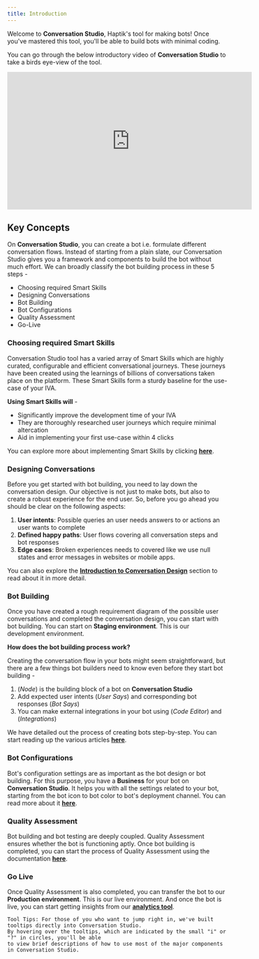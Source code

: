 ```yaml
---
title: Introduction
---
```


Welcome to **Conversation Studio**, Haptik's tool for making bots! Once you've mastered this tool, you'll be able to build bots with minimal coding. 

You can go through the below introductory video of **Conversation Studio** to take a birds eye-view of the tool.

<iframe width="560" height="315" src="https://www.youtube.com/embed/mcqmKlLJwcI" title="YouTube video player" frameborder="0" allow="accelerometer; autoplay; clipboard-write; encrypted-media; gyroscope; picture-in-picture" allowfullscreen></iframe>

## Key Concepts

On **Conversation Studio**, you can create a bot i.e. formulate different conversation flows. Instead of starting from a plain slate, our Conversation Studio gives you a framework and components to build the bot without much effort. We can broadly classify the bot building process in these 5 steps -

- Choosing required Smart Skills
- Designing Conversations
- Bot Building
- Bot Configurations
- Quality Assessment
- Go-Live

### Choosing required Smart Skills

Conversation Studio tool has a varied array of Smart Skills which are highly curated, configurable and efficient conversational journeys. These journeys have been created using the learnings of billions of conversations taken place on the platform. These Smart Skills form a sturdy baseline for the use-case of your IVA.

**Using Smart Skills will** -

- Significantly improve the development time of your IVA
- They are thoroughly researched user journeys which require minimal altercation
- Aid in implementing your first use-case within 4 clicks

You can explore more about implementing Smart Skills by clicking [**here**](https://docs.haptik.ai/bot-builder/basic/smartskills).

### Designing Conversations

Before you get started with bot building, you need to lay down the conversation design. Our objective is not just to make bots, but also to create a robust experience for the end user. So, before you go ahead you should be clear on the following aspects:

1. **User intents**: Possible queries an user needs answers to or actions an user wants to complete
2. **Defined happy paths**: User flows covering all conversation steps and bot responses 
3. **Edge cases**: Broken experiences needs to covered like we use null states and error messages in websites or mobile apps.

You can also explore the [**Introduction to Conversation Design**](https://docs.haptik.ai/bot-builder/basic/conversation-design-introduction) section to read about it in more detail.

### Bot Building

Once you have created a rough requirement diagram of the possible user conversations and completed the conversation design, you can start with bot building. You can start on **Staging environment**. This is our development environment. 

**How does the bot building process work?**

Creating the conversation flow in your bots might seem straightforward, but there are a few things bot builders need to know even before they start bot building - 

1. (*Node*) is the building block of a bot on **Conversation Studio**
2. Add expected user intents (*User Says*) and corresponding bot responses (*Bot Says*)
3. You can make external integrations in your bot using (*Code Editor*) and (*Integrations*)

We have detailed out the process of creating bots step-by-step. You can start reading up the various articles [**here**](https://docs.haptik.ai/bot-builder/basic/making-first-bot).

### Bot Configurations 

Bot's configuration settings are as important as the bot design or bot building. For this purpose, you have a **Business** for your bot on **Conversation Studio**. It helps you with all the settings related to your bot, starting from the bot icon to bot color to bot's deployment channel. You can read more about it [**here**](https://docs.haptik.ai/bot-builder/basic/business).

### Quality Assessment

Bot building and bot testing are deeply coupled. Quality Assessment ensures whether the bot is functioning aptly. Once bot building is completed, you can start the process of Quality Assessment using the documentation [**here**](https://docs.haptik.ai/bot-builder/basic/testing-introduction). 

### Go Live

Once Quality Assessment is also completed, you can transfer the bot to our **Production environment**. This is our live environment. And once the bot is live, you can start getting insights from our [**analytics tool**](https://docs.haptik.ai/bot-analytics). 

    Tool Tips: For those of you who want to jump right in, we've built tooltips directly into Conversation Studio. 
    By hovering over the tooltips, which are indicated by the small "i" or "?" in circles, you'll be able 
    to view brief descriptions of how to use most of the major components in Conversation Studio. 
